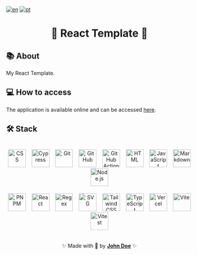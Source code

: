 <!-- TODO: update README data -->

<br />

[![en](https://img.shields.io/badge/lang-en_us-red.svg)](https://github.com/johndoe/my-project/blob/main/README.md)
[![pt](https://img.shields.io/badge/lang-pt_br-blue.svg)](https://github.com/johndoe/my-project/blob/main/README.pt-br.md)

<div align="center">
  <h1>🚀 React Template 🚀</h1>
</div>

## 📚 About

My React Template.

## 💻 How to access

The application is available online and can be accessed [here](https://www.example.com/).

## 🛠️ Stack

<br />

<div align="center">
  <img src="https://skillicons.dev/icons?i=css" width="48" title="CSS" /> &nbsp;&nbsp;
  <img src="https://skillicons.dev/icons?i=cypress" width="48" title="Cypress" /> &nbsp;&nbsp;
  <img src="https://skillicons.dev/icons?i=git" width="48" title="Git" /> &nbsp;&nbsp;
  <img src="https://skillicons.dev/icons?i=github" width="48" title="GitHub" /> &nbsp;&nbsp;
  <img src="https://skillicons.dev/icons?i=githubactions" width="48" title="GitHub Actions" /> &nbsp;&nbsp;
  <img src="https://skillicons.dev/icons?i=html" width="48" title="HTML" /> &nbsp;&nbsp;
  <img src="https://skillicons.dev/icons?i=javascript" width="48" title="JavaScript" /> &nbsp;&nbsp;
  <img src="https://skillicons.dev/icons?i=markdown" width="48" title="Markdown" /> &nbsp;&nbsp;
  <img src="https://skillicons.dev/icons?i=nodejs" width="48" title="Node.js" /> &nbsp;&nbsp;
  <br />
  <br />
  <img src="https://skillicons.dev/icons?i=pnpm" width="48" title="PNPM" /> &nbsp;&nbsp;
  <img src="https://skillicons.dev/icons?i=react" width="48" title="React" /> &nbsp;&nbsp;
  <img src="https://skillicons.dev/icons?i=regex" width="48" title="Regex" /> &nbsp;&nbsp;
  <img src="https://skillicons.dev/icons?i=svg" width="48" title="SVG" /> &nbsp;&nbsp;
  <img src="https://skillicons.dev/icons?i=tailwind" width="48" title="Tailwind CSS" /> &nbsp;&nbsp;
  <img src="https://skillicons.dev/icons?i=typescript" width="48" title="TypeScript" /> &nbsp;&nbsp;
  <img src="https://skillicons.dev/icons?i=vercel" width="48" title="Vercel" /> &nbsp;&nbsp;
  <img src="https://skillicons.dev/icons?i=vite" width="48" title="Vite" /> &nbsp;&nbsp;
  <img src="https://skillicons.dev/icons?i=vitest" width="48" title="Vitest" /> &nbsp;&nbsp;
</div>

<br />

<p align="center">
  ✨ Made with 💙 by <a href="https://github.com/johndoe"><strong>John Doe</strong></a> ✨
</p>
